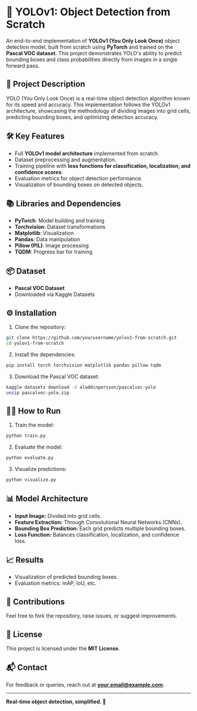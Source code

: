 # 🧠 YOLOv1: Object Detection from Scratch

An end-to-end implementation of **YOLOv1 (You Only Look Once)** object detection model, built from scratch using **PyTorch** and trained on the **Pascal VOC dataset**. This project demonstrates YOLO's ability to predict bounding boxes and class probabilities directly from images in a single forward pass.

## 🚀 Project Description
YOLO (You Only Look Once) is a real-time object detection algorithm known for its speed and accuracy. This implementation follows the YOLOv1 architecture, showcasing the methodology of dividing images into grid cells, predicting bounding boxes, and optimizing detection accuracy.

## 🛠️ Key Features
- Full **YOLOv1 model architecture** implemented from scratch.
- Dataset preprocessing and augmentation.
- Training pipeline with **loss functions for classification, localization, and confidence scores**.
- Evaluation metrics for object detection performance.
- Visualization of bounding boxes on detected objects.

## 📚 Libraries and Dependencies
- **PyTorch**: Model building and training
- **Torchvision**: Dataset transformations
- **Matplotlib**: Visualization
- **Pandas**: Data manipulation
- **Pillow (PIL)**: Image processing
- **TQDM**: Progress bar for training

## 📦 Dataset
- **Pascal VOC Dataset**
- Downloaded via Kaggle Datasets

## ⚙️ Installation
1. Clone the repository:
```bash
git clone https://github.com/yourusername/yolov1-from-scratch.git
cd yolov1-from-scratch
```
2. Install the dependencies:
```bash
pip install torch torchvision matplotlib pandas pillow tqdm
```
3. Download the Pascal VOC dataset:
```bash
kaggle datasets download -d aladdinpersson/pascalvoc-yolo
unzip pascalvoc-yolo.zip
```

## 🧑‍💻 How to Run
1. Train the model:
```python
python train.py
```
2. Evaluate the model:
```python
python evaluate.py
```
3. Visualize predictions:
```python
python visualize.py
```

## 📊 Model Architecture
- **Input Image:** Divided into grid cells.
- **Feature Extraction:** Through Convolutional Neural Networks (CNNs).
- **Bounding Box Prediction:** Each grid predicts multiple bounding boxes.
- **Loss Function:** Balances classification, localization, and confidence loss.

## 📈 Results
- Visualization of predicted bounding boxes.
- Evaluation metrics: mAP, IoU, etc.

## 🤝 Contributions
Feel free to fork the repository, raise issues, or suggest improvements.

## 📜 License
This project is licensed under the **MIT License**.

## 📬 Contact
For feedback or queries, reach out at **your.email@example.com**.

---
**Real-time object detection, simplified. 🚀**
